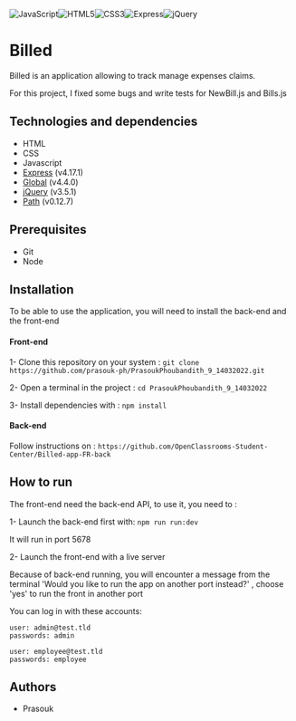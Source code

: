 ![JavaScript](https://img.shields.io/badge/javascript-%23323330.svg?style=for-the-badge&logo=javascript&logoColor=%23F7DF1E)![HTML5](https://img.shields.io/badge/html5-%23E34F26.svg?style=for-the-badge&logo=html5&logoColor=white)![CSS3](https://img.shields.io/badge/css3-%231572B6.svg?style=for-the-badge&logo=css3&logoColor=white)![Express](https://img.shields.io/badge/Express.js-404D59?style=for-the-badge)![jQuery](https://img.shields.io/badge/jQuery-0769AD?style=for-the-badge&logo=jquery&logoColor=white)

# Billed

Billed is an application allowing to track manage expenses claims.

For this project, I fixed some bugs and write tests for NewBill.js and Bills.js

## Technologies and dependencies

-   HTML
-   CSS
-   Javascript
-   [Express](https://expressjs.com/) (v4.17.1)
-   [Global](https://github.com/rohit062/global-node#readme) (v4.4.0)
-   [jQuery](https://jquery.com/) (v3.5.1)
-   [Path](https://nodejs.org/docs/latest/api/path.html) (v0.12.7)

## Prerequisites

-   Git
-   Node

## Installation

To be able to use the application, you will need to install the back-end and the front-end

#### Front-end

1- Clone this repository on your system :
`git clone https://github.com/prasouk-ph/PrasoukPhoubandith_9_14032022.git`

2- Open a terminal in the project : `cd PrasoukPhoubandith_9_14032022`

3- Install dependencies with : `npm install`

#### Back-end

Follow instructions on :
`https://github.com/OpenClassrooms-Student-Center/Billed-app-FR-back`

## How to run

The front-end need the back-end API, to use it, you need to :

1- Launch the back-end first with: `npm run run:dev`

It will run in port 5678

2- Launch the front-end with a live server

Because of back-end running, you will encounter a message from the terminal 'Would you like to run the app on another port instead?' , choose 'yes' to run the front in another port

You can log in with these accounts:

```
user: admin@test.tld
passwords: admin
```

```
user: employee@test.tld
passwords: employee
```

## Authors

-   Prasouk
